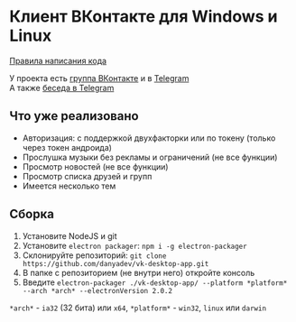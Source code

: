 # Клиент ВКонтакте для Windows и Linux
[Правила написания кода](/docs/CODING_STYLE.md)

У проекта есть [группа ВКонтакте](https://vk.com/vk_desktop_app) и в [Telegram](https://t.me/vkdesktop)  
А также [беседа в Telegram](https://t.me/vkdesktopteam)
## Что уже реализовано
* Авторизация: с поддержкой двухфакторки или по токену (только через токен андроида)
* Прослушка музыки без рекламы и ограничений (не все функции)
* Просмотр новостей (не все функции)
* Просмотр списка друзей и групп
* Имеется несколько тем
## Сборка
1. Установите NodeJS и git
2. Установите `electron packager`: `npm i -g electron-packager`
3. Склонируйте репозиторий: `git clone https://github.com/danyadev/vk-desktop-app.git`
4. В папке с репозиторием (не внутри него) откройте консоль
5. Введите `electron-packager ./vk-desktop-app/ --platform *platform* --arch *arch* --electronVersion 2.0.2`

`*arch*` - `ia32` (32 бита) или `x64`,
`*platform*` - `win32`, `linux` или `darwin`
